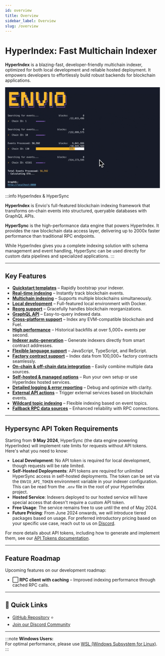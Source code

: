 ```yaml
---
id: overview
title: Overview
sidebar_label: Overview
slug: /overview
---
```


<Head>
  <meta name="og:image" content="/img/preview-banner.png" />
  <meta name="twitter:image" content="/img/preview-banner.png" />
</Head>

# HyperIndex: Fast Multichain Indexer

**HyperIndex** is a blazing-fast, developer-friendly multichain indexer, optimized for both local development and reliable hosted deployment. It empowers developers to effortlessly build robust backends for blockchain applications.

![Sync Process](../../static/img/sync.gif)

:::info HyperIndex & HyperSync

**HyperIndex** is Envio's full-featured blockchain indexing framework that transforms on-chain events into structured, queryable databases with GraphQL APIs.

**HyperSync** is the high-performance data engine that powers HyperIndex. It provides the raw blockchain data access layer, delivering up to 2000x faster performance than traditional RPC endpoints.

While HyperIndex gives you a complete indexing solution with schema management and event handling, HyperSync can be used directly for custom data pipelines and specialized applications.
:::

---

## Key Features

- **[Quickstart templates](/docs/HyperIndex/greeter-tutorial)** – Rapidly bootstrap your indexer.
- **[Real-time indexing](/docs/HyperIndex/latency-at-head)** – Instantly track blockchain events.
- **[Multichain indexing](/docs/HyperIndex/multichain-indexing)** – Supports multiple blockchains simultaneously.
- **[Local development](/docs/HyperIndex/running-locally)** – Full-featured local environment with Docker.
- **[Reorg support](/docs/HyperIndex/reorgs-support)** – Gracefully handles blockchain reorganizations.
- **[GraphQL API](/docs/HyperIndex/navigating-hasura)** – Easy-to-query indexed data.
- **[Cross-platform support](/docs/HyperIndex/supported-networks)** – Index any EVM-compatible blockchain and Fuel.
- **[High performance](/docs/HyperIndex/benchmarking)** – Historical backfills at over 5,000+ events per second.
- **[Indexer auto-generation](/docs/HyperIndex/contract-import)** – Generate indexers directly from smart contract addresses.
- **[Flexible language support](/docs/HyperIndex/terminology#programming-languages)** – JavaScript, TypeScript, and ReScript.
- **[Factory contract support](/docs/HyperIndex/dynamic-contracts)** – Index data from 100,000+ factory contracts seamlessly.
- **[On-chain & off-chain data integration](/docs/HyperIndex/contract-state)** – Easily combine multiple data sources.
- **[Self-hosted & managed options](/docs/HyperIndex/hosted-service)** – Run your own setup or use HyperIndex hosted services.
- **[Detailed logging & error reporting](/docs/HyperIndex/logging)** – Debug and optimize with clarity.
- **[External API actions](/docs/HyperIndex/ipfs)** – Trigger external services based on blockchain events.
- **[Wildcard topic indexing](/docs/HyperIndex/wildcard-indexing)** – Flexible indexing based on event topics.
- **[Fallback RPC data sources](/docs/HyperIndex/hypersync#improving-resilience-with-rpc-fallback)** – Enhanced reliability with RPC connections.

---

## Hypersync API Token Requirements

Starting from **9 May 2024**, HyperSync (the data engine powering HyperIndex) will implement rate limits for requests without API tokens. Here's what you need to know:

- **Local Development**: No API token is required for local development, though requests will be rate limited.
- **Self-Hosted Deployments**: API tokens are required for unlimited HyperSync access in self-hosted deployments. The token can be set via the `ENVIO_API_TOKEN` environment variable in your indexer configuration. This can be read from the `.env` file in the root of your HyperIndex project.
- **Hosted Service**: Indexers deployed to our hosted service will have special access that doesn't require a custom API token.
- **Free Usage**: The service remains free to use until the end of May 2024.
- **Future Pricing**: From June 2024 onwards, we will introduce tiered packages based on usage. For preferred introductory pricing based on your specific use case, reach out to us on [Discord](https://discord.gg/Q9qt8gZ2fX).

For more details about API tokens, including how to generate and implement them, see our [API Tokens documentation](/docs/HyperSync/api-tokens).

---

## Feature Roadmap

Upcoming features on our development roadmap:

- **⬜ RPC client with caching** – Improved indexing performance through cached RPC calls.

---

## 🔗 Quick Links

- [GitHub Repository](https://github.com/enviodev/hyperindex) ⭐
- [Join our Discord Community](https://discord.gg/Q9qt8gZ2fX)

---

:::note
**Windows Users:**  
For optimal performance, please use [WSL (Windows Subsystem for Linux)](https://learn.microsoft.com/en-us/windows/wsl/install).
:::
